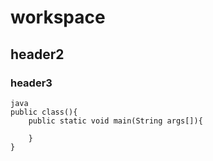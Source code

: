# workspace

## header2

### header3

    java
    public class(){
        public static void main(String args[]){
            
        }
    }